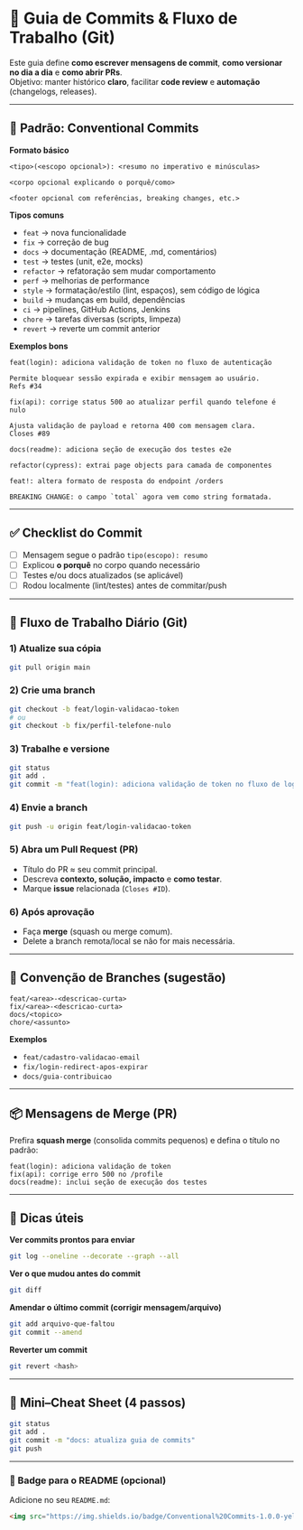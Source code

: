 # 🧭 Guia de Commits & Fluxo de Trabalho (Git)

Este guia define **como escrever mensagens de commit**, **como versionar no dia a dia** e **como abrir PRs**.  
Objetivo: manter histórico **claro**, facilitar **code review** e **automação** (changelogs, releases).

---

## 🧩 Padrão: Conventional Commits

**Formato básico**

```
<tipo>(<escopo opcional>): <resumo no imperativo e minúsculas>

<corpo opcional explicando o porquê/como>

<footer opcional com referências, breaking changes, etc.>
```

**Tipos comuns**

- `feat` → nova funcionalidade  
- `fix` → correção de bug  
- `docs` → documentação (README, .md, comentários)  
- `test` → testes (unit, e2e, mocks)  
- `refactor` → refatoração sem mudar comportamento  
- `perf` → melhorias de performance  
- `style` → formatação/estilo (lint, espaços), sem código de lógica  
- `build` → mudanças em build, dependências  
- `ci` → pipelines, GitHub Actions, Jenkins  
- `chore` → tarefas diversas (scripts, limpeza)  
- `revert` → reverte um commit anterior

**Exemplos bons**

```
feat(login): adiciona validação de token no fluxo de autenticação

Permite bloquear sessão expirada e exibir mensagem ao usuário.
Refs #34
```

```
fix(api): corrige status 500 ao atualizar perfil quando telefone é nulo

Ajusta validação de payload e retorna 400 com mensagem clara.
Closes #89
```

```
docs(readme): adiciona seção de execução dos testes e2e
```

```
refactor(cypress): extrai page objects para camada de componentes
```

```
feat!: altera formato de resposta do endpoint /orders

BREAKING CHANGE: o campo `total` agora vem como string formatada.
```

---

## ✅ Checklist do Commit

- [ ] Mensagem segue o padrão `tipo(escopo): resumo`  
- [ ] Explicou **o porquê** no corpo quando necessário  
- [ ] Testes e/ou docs atualizados (se aplicável)  
- [ ] Rodou localmente (lint/testes) antes de commitar/push  

---

## 🔄 Fluxo de Trabalho Diário (Git)

### 1) Atualize sua cópia
```bash
git pull origin main
```

### 2) Crie uma branch
```bash
git checkout -b feat/login-validacao-token
# ou
git checkout -b fix/perfil-telefone-nulo
```

### 3) Trabalhe e versione
```bash
git status
git add .
git commit -m "feat(login): adiciona validação de token no fluxo de login"
```

### 4) Envie a branch
```bash
git push -u origin feat/login-validacao-token
```

### 5) Abra um Pull Request (PR)
- Título do PR ≈ seu commit principal.  
- Descreva **contexto, solução, impacto** e **como testar**.  
- Marque **issue** relacionada (`Closes #ID`).  

### 6) Após aprovação
- Faça **merge** (squash ou merge comum).  
- Delete a branch remota/local se não for mais necessária.  

---

## 🌿 Convenção de Branches (sugestão)

```
feat/<area>-<descricao-curta>
fix/<area>-<descricao-curta>
docs/<topico>
chore/<assunto>
```

**Exemplos**
- `feat/cadastro-validacao-email`  
- `fix/login-redirect-apos-expirar`  
- `docs/guia-contribuicao`  

---

## 📦 Mensagens de Merge (PR)

Prefira **squash merge** (consolida commits pequenos) e defina o título no padrão:

```
feat(login): adiciona validação de token
fix(api): corrige erro 500 no /profile
docs(readme): inclui seção de execução dos testes
```

---

## 🧰 Dicas úteis

**Ver commits prontos para enviar**
```bash
git log --oneline --decorate --graph --all
```

**Ver o que mudou antes do commit**
```bash
git diff
```

**Amendar o último commit (corrigir mensagem/arquivo)**
```bash
git add arquivo-que-faltou
git commit --amend
```

**Reverter um commit**
```bash
git revert <hash>
```

---

## 📝 Mini–Cheat Sheet (4 passos)

```bash
git status
git add .
git commit -m "docs: atualiza guia de commits"
git push
```

---

### 📎 Badge para o README (opcional)
Adicione no seu `README.md`:
```md
<img src="https://img.shields.io/badge/Conventional%20Commits-1.0.0-yellow.svg" />
```
